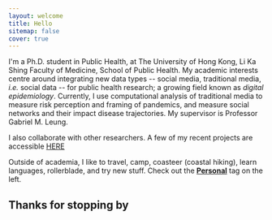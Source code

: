 ```yaml
---
layout: welcome
title: Hello
sitemap: false
cover: true
---
```


I'm a Ph.D. student in Public Health, at The University of Hong Kong, Li Ka Shing Faculty of Medicine, School of Public Health. My academic interests centre around integrating new data types -- social media, traditional media, <i>i.e.</i> social data -- for public health research; a growing field known as <i>digital epidemiology</i>. Currently, I use computational analysis of traditional media to measure risk perception and framing of pandemics, and measure social networks and their impact disease trajectories. My supervisor is Professor Gabriel M. Leung. 


I also collaborate with other researchers. A few of my recent projects are accessible 
<a href="https://jdcyin.github.io/academia/"> HERE </a>


Outside of academia, I like to travel, camp, coasteer (coastal hiking), learn languages, rollerblade, and try new stuff. Check out the <b><a href="jdcyin.github.io/projects">Personal</a></b> tag on the left.

<h2>Thanks for stopping by</h2>